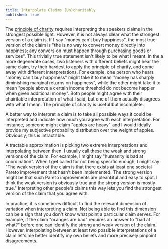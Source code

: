 ```yaml
---
title: Interpolate Claims (Un)charitably
published: true
---
```


The [principle of charity](https://www.wikiwand.com/en/Principle_of_charity) requires interpreting the speakers claims in the strongest possible light. However, it is not always clear what the strongest version of a claim is. If I say "money can't buy happiness", the most true version of the claim is "the is no way to convert money directly into happiness; any conversion must happen through purchasing goods or services". This trivially true statement isn't likely to be what I meant. In the a more degenerate cases, two listeners with different beliefs might hear the same claim, try their hardest to apply the principle of charity, and come away with different interpretations. For example, one person who hears "money can't buy happiness" might take it to mean "money has sharply diminishing marginal returns on happiness", while the other might take it to mean "people above a certain income threshold do not become happier when given additional money". Both people might agree with their chairitable interpretation of what I said, but one of them actually disagrees with what I mean. The principle of charity is useful but incomplete.

A better way to interpret a claim is to take all possible ways it could be interpreted and indicate how much you agree with each interpretation. For instance, someone might claim "apples are heavy" and I would ideally provide my subjective probability distribution over the weight of apples. Obviously, this is intractable.

A tractable approximation is picking two extreme interpretations and interpolating between then. I usually call these the weak and strong versions of the claim. For example, I might say "humanity is bad at coordination". When I get called for not being specific enough, I might say "The weak version of the claim is that there exists at least one societal Pareto improvement that hasn't been implemented. The strong version might be that such Pareto improvements are pleantiful and easy to spot. I think the weak version is obviously true and the strong version is mostly true." Interpreting other people's claims this way lets you find the strongest version of the claim that you agree with.

In practice, it is sometimes difficult to find the relevant dimension of variation when interpreting a claim. Not being able to find this dimension can be a sign that you don't know what point a particular claim serves. For example, if the claim "oranges are bad" requires an answer to "bad at what?" before one can identify the strong and weak version of the claim. However, interpolating between at least two possible interpretations of a claim let's me better identify my own beliefs and more precisely pinpoint disagreements.

